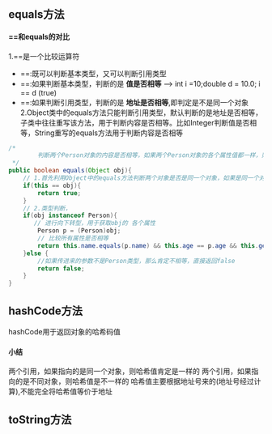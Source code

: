 ## equals方法
#### ==和equals的对比
1.==是一个比较运算符
* ==:既可以判断基本类型，又可以判断引用类型
* ==:如果判断基本类型，判断的是 **值是否相等** ——> int i =10;double d = 10.0; i == d (true)
* ==:如果判断引用类型，判断的是 **地址是否相等**,即判定是不是同一个对象
2.Object类中的equals方法只能判断引用类型，默认判断的是地址是否相等，子类中往往重写该方法，用于判断内容是否相等。比如Integer判断值是否相等，String重写的equals方法用于判断内容是否相等
```java
/*
        判断两个Person对象的内容是否相等，如果两个Person对象的各个属性值都一样，则返回true，否则返回false
 */
public boolean equals(Object obj){
    // 1.首先利用Object中的equals方法判断两个对象是否是同一个对象，如果是同一个对象，那么值肯定相等，直接返回true
    if(this == obj){
        return true;
    }
    // 2.类型判断，
    if(obj instanceof Person){
       // 进行向下转型，用于获取obj的 各个属性
        Person p = (Person)obj;
        // 比较所有属性是否相等
        return this.name.equals(p.name) && this.age == p.age && this.gender == p.gender;
    }else {
        //如果传进来的参数不是Person类型，那么肯定不相等，直接返回false
        return false;
    }
}
```
## hashCode方法
hashCode用于返回对象的哈希码值
#### 小结
两个引用，如果指向的是同一个对象，则哈希值肯定是一样的
两个引用，如果指向的是不同对象，则哈希值是不一样的
哈希值主要根据地址号来的(地址号经过计算),不能完全将哈希值等价于地址
## toString方法
